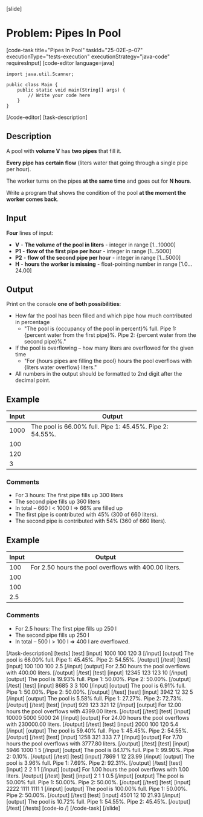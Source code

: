 [slide]
# Problem: Pipes In Pool
[code-task title="Pipes In Pool" taskId="25-02E-p-07" executionType="tests-execution" executionStrategy="java-code" requiresInput]
[code-editor language=java]
```
import java.util.Scanner;

public class Main {
    public static void main(String[] args) {
        // Write your code here
    }
}
```
[/code-editor]
[task-description]
## Description
A pool with **volume V** has **two pipes** that fill it. 

**Every pipe has certain flow** (liters water that going through a single pipe per hour). 

The worker turns on the pipes **at the same time** and goes out for **N hours**. 

Write a program that shows the condition of the pool **at the moment the worker comes back**.

## Input
**Four** lines of input:
- **V** - **The volume of the pool in liters** - integer in range \[1…10000\]
- **P1** - **flow of the first pipe per hour** - integer in range \[1…5000\]
- **P2** - **flow of the second pipe per hour** - integer in range \[1…5000\]
- **H** - **hours the worker is missing** - float-pointing number in range \[1.0…24.00\]

## Output
Print on the console **one of both possibilities**:
- How far the pool has been filled and which pipe how much contributed in percentage
  - "The pool is \{occupancy of the pool in percent\}% full. Pipe 1: \{percent water from the first pipe\}%. Pipe 2: \{percent water from the second pipe\}%."
- If the pool is overflowing – how many liters are overflowed for the given time
  - "For \{hours pipes are filling the pool\} hours the pool overflows with \{liters water overflow\} liters."
- All numbers in the output should be formatted to 2nd digit after the decimal point.

## Example
| **Input** | **Output** |
| --- | --- |
| 1000 | The pool is 66.00% full. Pipe 1: 45.45%. Pipe 2: 54.55%. |
| 100 | |
| 120 | |
| 3 | |

### Comments
- For 3 hours: The first pipe fills up 300 liters
- The second pipe fills up 360 liters
- In total – 660 l < 1000 l => 66% are filled up
- The first pipe is contributed with 45% (300 of 660 liters).
- The second pipe is contributed with 54% (360 of 660 liters).

## Example
| **Input** | **Output** |
| --- | --- |
| 100 | For 2.50 hours the pool overflows with 400.00 liters. |
| 100 | |
| 100 | |
| 2.5 | |

### Comments
- For 2.5 hours: The first pipe fills up 250 l 
- The second pipe fills up 250 l
- In total – 500 l > 100 l => 400 l are overflowed.

[/task-description]
[tests]
[test]
[input]
1000
100
120
3
[/input]
[output]
The pool is 66.00% full. Pipe 1: 45.45%. Pipe 2: 54.55%.
[/output]
[/test]
[test]
[input]
100
100
100
2.5
[/input]
[output]
For 2.50 hours the pool overflows with 400.00 liters.
[/output]
[/test]
[test]
[input]
12345
123
123
10
[/input]
[output]
The pool is 19.93% full. Pipe 1: 50.00%. Pipe 2: 50.00%.
[/output]
[/test]
[test]
[input]
8685
3
3
100
[/input]
[output]
The pool is 6.91% full. Pipe 1: 50.00%. Pipe 2: 50.00%.
[/output]
[/test]
[test]
[input]
3942
12
32
5
[/input]
[output]
The pool is 5.58% full. Pipe 1: 27.27%. Pipe 2: 72.73%.
[/output]
[/test]
[test]
[input]
929
123
321
12
[/input]
[output]
For 12.00 hours the pool overflows with 4399.00 liters.
[/output]
[/test]
[test]
[input]
10000
5000
5000
24
[/input]
[output]
For 24.00 hours the pool overflows with 230000.00 liters.
[/output]
[/test]
[test]
[input]
2000
100
120
5.4
[/input]
[output]
The pool is 59.40% full. Pipe 1: 45.45%. Pipe 2: 54.55%.
[/output]
[/test]
[test]
[input]
1258
321
333
7.7
[/input]
[output]
For 7.70 hours the pool overflows with 3777.80 liters.
[/output]
[/test]
[test]
[input]
5946
1000
1
5
[/input]
[output]
The pool is 84.17% full. Pipe 1: 99.90%. Pipe 2: 0.10%.
[/output]
[/test]
[test]
[input]
7869
1
12
23.99
[/input]
[output]
The pool is 3.96% full. Pipe 1: 7.69%. Pipe 2: 92.31%.
[/output]
[/test]
[test]
[input]
2
2
1
1
[/input]
[output]
For 1.00 hours the pool overflows with 1.00 liters.
[/output]
[/test]
[test]
[input]
2
1
1
0.5
[/input]
[output]
The pool is 50.00% full. Pipe 1: 50.00%. Pipe 2: 50.00%.
[/output]
[/test]
[test]
[input]
2222
1111
1111
1
[/input]
[output]
The pool is 100.00% full. Pipe 1: 50.00%. Pipe 2: 50.00%.
[/output]
[/test]
[test]
[input]
4501
12
10
21.93
[/input]
[output]
The pool is 10.72% full. Pipe 1: 54.55%. Pipe 2: 45.45%.
[/output]
[/test]
[/tests]
[code-io /]
[/code-task]
[/slide]